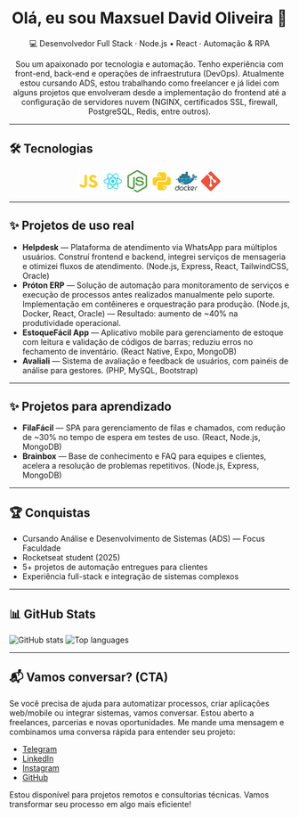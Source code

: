 <div align="center">

# Olá, eu sou Maxsuel David Oliveira 🙂

💻 Desenvolvedor Full Stack · Node.js • React · Automação & RPA

Sou um apaixonado por tecnologia e automação. Tenho experiência com front-end, back-end e operações de infraestrutura (DevOps). Atualmente estou cursando ADS, estou trabalhando como freelancer e já lidei com alguns projetos que envolveram desde a implementação do frontend até a configuração de servidores nuvem (NGINX, certificados SSL, firewall, PostgreSQL, Redis, entre outros).

</div>

---

## 🛠 Tecnologias

<p align="center">
<img src="icons/javascript.svg" width="40">  
<img src="icons/react.svg" width="40">  
<img src="icons/nodejs.svg" width="40">  
<img src="icons/python.svg" width="40">  
<img src="icons/docker.svg" width="40">  
<img src="icons/git.svg" width="40">
</p>

---

## ✨ Projetos de uso real

- **Helpdesk** — Plataforma de atendimento via WhatsApp para múltiplos usuários. Construí frontend e backend, integrei serviços de mensageria e otimizei fluxos de atendimento. (Node.js, Express, React, TailwindCSS, Oracle)
- **Próton ERP** — Solução de automação para monitoramento de serviços e execução de processos antes realizados manualmente pelo suporte. Implementação em contêineres e orquestração para produção. (Node.js, Docker, React, Oracle) — Resultado: aumento de ~40% na produtividade operacional.
- **EstoqueFácil App** — Aplicativo mobile para gerenciamento de estoque com leitura e validação de códigos de barras; reduziu erros no fechamento de inventário. (React Native, Expo, MongoDB)
- **Avaliali** — Sistema de avaliação e feedback de usuários, com painéis de análise para gestores. (PHP, MySQL, Bootstrap)

---

## ✨ Projetos para aprendizado

- **FilaFácil** — SPA para gerenciamento de filas e chamados, com redução de ~30% no tempo de espera em testes de uso. (React, Node.js, MongoDB)
- **Brainbox** — Base de conhecimento e FAQ para equipes e clientes, acelera a resolução de problemas repetitivos. (Node.js, Express, MongoDB)

---

## 🏆 Conquistas

- Cursando Análise e Desenvolvimento de Sistemas (ADS) — Focus Faculdade
- Rocketseat student (2025)
- 5+ projetos de automação entregues para clientes
- Experiência full-stack e integração de sistemas complexos

---

## 📊 GitHub Stats

![GitHub stats](https://github-readme-stats.vercel.app/api?username=MaxsuelOliveira&show_icons=true&theme=dark&count_private=true)
![Top languages](https://github-readme-stats.vercel.app/api/top-langs/?username=MaxsuelOliveira&layout=compact&theme=dark)

---

## 📬 Vamos conversar? (CTA)

Se você precisa de ajuda para automatizar processos, criar aplicações web/mobile ou integrar sistemas, vamos conversar. Estou aberto a freelances, parcerias e novas oportunidades.
Me mande uma mensagem e combinamos uma conversa rápida para entender seu projeto:

- [Telegram](https://t.me/oliveiraMaxsuel)
- [LinkedIn](https://www.linkedin.com/in/maxsuelOliveiradev/)
- [Instagram](https://www.instagram.com/david_o.santos/)
- [GitHub](https://github.com/MaxsuelOliveira)

Estou disponível para projetos remotos e consultorias técnicas. Vamos transformar seu processo em algo mais eficiente!
